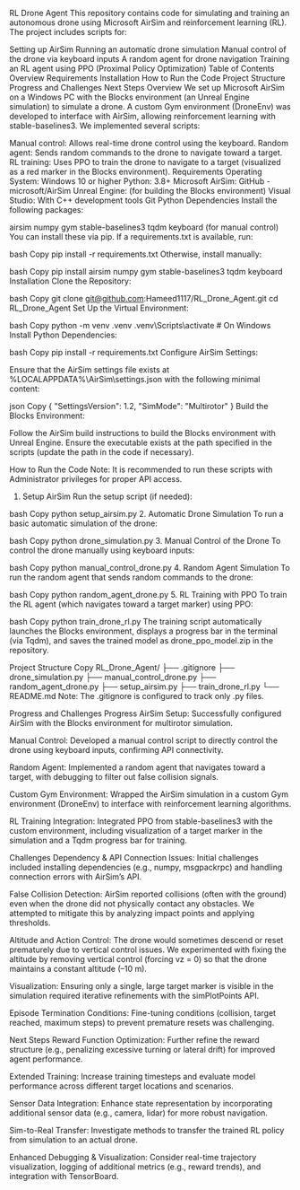 RL Drone Agent
This repository contains code for simulating and training an autonomous drone using Microsoft AirSim and reinforcement learning (RL). The project includes scripts for:

Setting up AirSim
Running an automatic drone simulation
Manual control of the drone via keyboard inputs
A random agent for drone navigation
Training an RL agent using PPO (Proximal Policy Optimization)
Table of Contents
Overview
Requirements
Installation
How to Run the Code
Project Structure
Progress and Challenges
Next Steps
Overview
We set up Microsoft AirSim on a Windows PC with the Blocks environment (an Unreal Engine simulation) to simulate a drone. A custom Gym environment (DroneEnv) was developed to interface with AirSim, allowing reinforcement learning with stable-baselines3. We implemented several scripts:

Manual control: Allows real-time drone control using the keyboard.
Random agent: Sends random commands to the drone to navigate toward a target.
RL training: Uses PPO to train the drone to navigate to a target (visualized as a red marker in the Blocks environment).
Requirements
Operating System: Windows 10 or higher
Python: 3.8+
Microsoft AirSim: GitHub - microsoft/AirSim
Unreal Engine: (for building the Blocks environment)
Visual Studio: With C++ development tools
Git
Python Dependencies
Install the following packages:

airsim
numpy
gym
stable-baselines3
tqdm
keyboard (for manual control)
You can install these via pip. If a requirements.txt is available, run:

bash
Copy
pip install -r requirements.txt
Otherwise, install manually:

bash
Copy
pip install airsim numpy gym stable-baselines3 tqdm keyboard
Installation
Clone the Repository:

bash
Copy
git clone git@github.com:Hameed1117/RL_Drone_Agent.git
cd RL_Drone_Agent
Set Up the Virtual Environment:

bash
Copy
python -m venv .venv
.venv\Scripts\activate  # On Windows
Install Python Dependencies:

bash
Copy
pip install -r requirements.txt
Configure AirSim Settings:

Ensure that the AirSim settings file exists at %LOCALAPPDATA%\AirSim\settings.json with the following minimal content:

json
Copy
{
  "SettingsVersion": 1.2,
  "SimMode": "Multirotor"
}
Build the Blocks Environment:

Follow the AirSim build instructions to build the Blocks environment with Unreal Engine. Ensure the executable exists at the path specified in the scripts (update the path in the code if necessary).

How to Run the Code
Note: It is recommended to run these scripts with Administrator privileges for proper API access.

1. Setup AirSim
Run the setup script (if needed):

bash
Copy
python setup_airsim.py
2. Automatic Drone Simulation
To run a basic automatic simulation of the drone:

bash
Copy
python drone_simulation.py
3. Manual Control of the Drone
To control the drone manually using keyboard inputs:

bash
Copy
python manual_control_drone.py
4. Random Agent Simulation
To run the random agent that sends random commands to the drone:

bash
Copy
python random_agent_drone.py
5. RL Training with PPO
To train the RL agent (which navigates toward a target marker) using PPO:

bash
Copy
python train_drone_rl.py
The training script automatically launches the Blocks environment, displays a progress bar in the terminal (via Tqdm), and saves the trained model as drone_ppo_model.zip in the repository.

Project Structure
Copy
RL_Drone_Agent/
├── .gitignore
├── drone_simulation.py
├── manual_control_drone.py
├── random_agent_drone.py
├── setup_airsim.py
├── train_drone_rl.py
└── README.md
Note: The .gitignore is configured to track only .py files.

Progress and Challenges
Progress
AirSim Setup:
Successfully configured AirSim with the Blocks environment for multirotor simulation.

Manual Control:
Developed a manual control script to directly control the drone using keyboard inputs, confirming API connectivity.

Random Agent:
Implemented a random agent that navigates toward a target, with debugging to filter out false collision signals.

Custom Gym Environment:
Wrapped the AirSim simulation in a custom Gym environment (DroneEnv) to interface with reinforcement learning algorithms.

RL Training Integration:
Integrated PPO from stable-baselines3 with the custom environment, including visualization of a target marker in the simulation and a Tqdm progress bar for training.

Challenges
Dependency & API Connection Issues:
Initial challenges included installing dependencies (e.g., numpy, msgpackrpc) and handling connection errors with AirSim’s API.

False Collision Detection:
AirSim reported collisions (often with the ground) even when the drone did not physically contact any obstacles. We attempted to mitigate this by analyzing impact points and applying thresholds.

Altitude and Action Control:
The drone would sometimes descend or reset prematurely due to vertical control issues. We experimented with fixing the altitude by removing vertical control (forcing vz = 0) so that the drone maintains a constant altitude (–10 m).

Visualization:
Ensuring only a single, large target marker is visible in the simulation required iterative refinements with the simPlotPoints API.

Episode Termination Conditions:
Fine-tuning conditions (collision, target reached, maximum steps) to prevent premature resets was challenging.

Next Steps
Reward Function Optimization:
Further refine the reward structure (e.g., penalizing excessive turning or lateral drift) for improved agent performance.

Extended Training:
Increase training timesteps and evaluate model performance across different target locations and scenarios.

Sensor Data Integration:
Enhance state representation by incorporating additional sensor data (e.g., camera, lidar) for more robust navigation.

Sim-to-Real Transfer:
Investigate methods to transfer the trained RL policy from simulation to an actual drone.

Enhanced Debugging & Visualization:
Consider real-time trajectory visualization, logging of additional metrics (e.g., reward trends), and integration with TensorBoard.